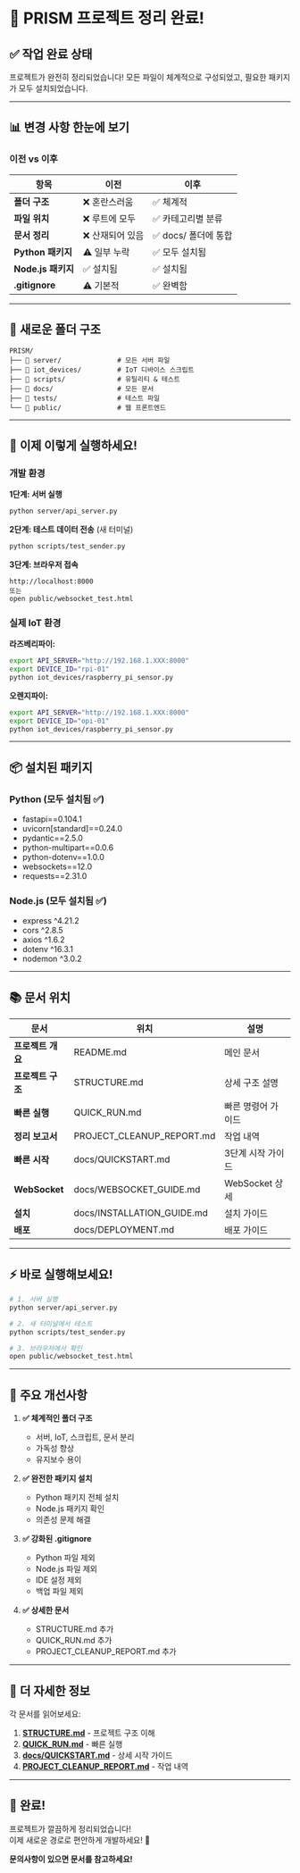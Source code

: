 # 🎉 PRISM 프로젝트 정리 완료!

## ✅ 작업 완료 상태

프로젝트가 완전히 정리되었습니다! 모든 파일이 체계적으로 구성되었고, 필요한 패키지가 모두 설치되었습니다.

---

## 📊 변경 사항 한눈에 보기

### 이전 vs 이후

| 항목               | 이전             | 이후                 |
| ------------------ | ---------------- | -------------------- |
| **폴더 구조**      | ❌ 혼란스러움    | ✅ 체계적            |
| **파일 위치**      | ❌ 루트에 모두   | ✅ 카테고리별 분류   |
| **문서 정리**      | ❌ 산재되어 있음 | ✅ docs/ 폴더에 통합 |
| **Python 패키지**  | ⚠️ 일부 누락     | ✅ 모두 설치됨       |
| **Node.js 패키지** | ✅ 설치됨        | ✅ 설치됨            |
| **.gitignore**     | ⚠️ 기본적        | ✅ 완벽함            |

---

## 📁 새로운 폴더 구조

```
PRISM/
├── 📁 server/              # 모든 서버 파일
├── 📁 iot_devices/         # IoT 디바이스 스크립트
├── 📁 scripts/             # 유틸리티 & 테스트
├── 📁 docs/                # 모든 문서
├── 📁 tests/               # 테스트 파일
└── 📁 public/              # 웹 프론트엔드
```

---

## 🚀 이제 이렇게 실행하세요!

### 개발 환경

**1단계: 서버 실행**

```bash
python server/api_server.py
```

**2단계: 테스트 데이터 전송** (새 터미널)

```bash
python scripts/test_sender.py
```

**3단계: 브라우저 접속**

```
http://localhost:8000
또는
open public/websocket_test.html
```

### 실제 IoT 환경

**라즈베리파이:**

```bash
export API_SERVER="http://192.168.1.XXX:8000"
export DEVICE_ID="rpi-01"
python iot_devices/raspberry_pi_sensor.py
```

**오렌지파이:**

```bash
export API_SERVER="http://192.168.1.XXX:8000"
export DEVICE_ID="opi-01"
python iot_devices/raspberry_pi_sensor.py
```

---

## 📦 설치된 패키지

### Python (모두 설치됨 ✅)

- fastapi==0.104.1
- uvicorn[standard]==0.24.0
- pydantic==2.5.0
- python-multipart==0.0.6
- python-dotenv==1.0.0
- websockets==12.0
- requests==2.31.0

### Node.js (모두 설치됨 ✅)

- express ^4.21.2
- cors ^2.8.5
- axios ^1.6.2
- dotenv ^16.3.1
- nodemon ^3.0.2

---

## 📚 문서 위치

| 문서              | 위치                       | 설명               |
| ----------------- | -------------------------- | ------------------ |
| **프로젝트 개요** | README.md                  | 메인 문서          |
| **프로젝트 구조** | STRUCTURE.md               | 상세 구조 설명     |
| **빠른 실행**     | QUICK_RUN.md               | 빠른 명령어 가이드 |
| **정리 보고서**   | PROJECT_CLEANUP_REPORT.md  | 작업 내역          |
| **빠른 시작**     | docs/QUICKSTART.md         | 3단계 시작 가이드  |
| **WebSocket**     | docs/WEBSOCKET_GUIDE.md    | WebSocket 상세     |
| **설치**          | docs/INSTALLATION_GUIDE.md | 설치 가이드        |
| **배포**          | docs/DEPLOYMENT.md         | 배포 가이드        |

---

## ⚡ 바로 실행해보세요!

```bash
# 1. 서버 실행
python server/api_server.py

# 2. 새 터미널에서 테스트
python scripts/test_sender.py

# 3. 브라우저에서 확인
open public/websocket_test.html
```

---

## 🎯 주요 개선사항

1. **✅ 체계적인 폴더 구조**

   - 서버, IoT, 스크립트, 문서 분리
   - 가독성 향상
   - 유지보수 용이

2. **✅ 완전한 패키지 설치**

   - Python 패키지 전체 설치
   - Node.js 패키지 확인
   - 의존성 문제 해결

3. **✅ 강화된 .gitignore**

   - Python 파일 제외
   - Node.js 파일 제외
   - IDE 설정 제외
   - 백업 파일 제외

4. **✅ 상세한 문서**
   - STRUCTURE.md 추가
   - QUICK_RUN.md 추가
   - PROJECT_CLEANUP_REPORT.md 추가

---

## 📖 더 자세한 정보

각 문서를 읽어보세요:

1. **[STRUCTURE.md](STRUCTURE.md)** - 프로젝트 구조 이해
2. **[QUICK_RUN.md](QUICK_RUN.md)** - 빠른 실행
3. **[docs/QUICKSTART.md](docs/QUICKSTART.md)** - 상세 시작 가이드
4. **[PROJECT_CLEANUP_REPORT.md](PROJECT_CLEANUP_REPORT.md)** - 작업 내역

---

## 🎉 완료!

프로젝트가 깔끔하게 정리되었습니다!  
이제 새로운 경로로 편안하게 개발하세요! 🚀

**문의사항이 있으면 문서를 참고하세요!**
